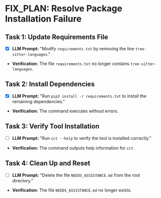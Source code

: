 # FIX_PLAN: Resolve Package Installation Failure

## Task 1: Update Requirements File
- [x] **LLM Prompt:** "Modify `requirements.txt` by removing the line `tree-sitter-languages`."
- **Verification:** The file `requirements.txt` no longer contains `tree-sitter-languages`.

## Task 2: Install Dependencies
- [x] **LLM Prompt:** "Run `pip3 install -r requirements.txt` to install the remaining dependencies."
- **Verification:** The command executes without errors.

## Task 3: Verify Tool Installation
- [ ] **LLM Prompt:** "Run `cct --help` to verify the tool is installed correctly."
- **Verification:** The command outputs help information for `cct`.

## Task 4: Clean Up and Reset
- [ ] **LLM Prompt:** "Delete the file `NEEDS_ASSISTANCE.md` from the root directory."
- **Verification:** The file `NEEDS_ASSISTANCE.md` no longer exists.